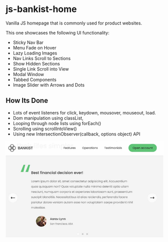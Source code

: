 # js-bankist-home

Vanilla JS homepage that is commonly used for product websites.

This one showcases the following UI functionality:

- Sticky Nav Bar
- Menu Fade on Hover
- Lazy Loading Images
- Nav Links Scroll to Sections
- Show Hidden Sections
- Single Link Scroll into View
- Modal Window
- Tabbed Components
- Image Slider with Arrows and Dots

## How Its Done
- Lots of event listeners for click, keydown, mousover, mouseout, load.
- Dom manipulation using classList, 
- Looping through node lists using forEach()
- Scrolling using scrollIntoView()
- Using new IntersectionObserver(callback, options object) API

![Bankist Home](js-bankist-home.jpg)
